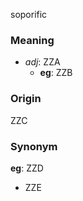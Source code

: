 soporific
### Meaning
+ _adj_: ZZA
    + __eg__: ZZB

### Origin

ZZC

### Synonym

__eg__: ZZD

+ ZZE


